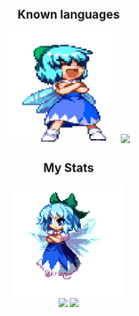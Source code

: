 <p align="center">
    <div align="center">
        <h2>Known languages</h2>
        <img src="GIFS/Cirno/CirnoBeingCirno.gif" width="200" height="200"/>
        <!--Programming Languages Icons-->
        <img src="https://skillicons.dev/icons?i=html,css,javascript,java,c,cs&theme=dark"/>
        <h2>My Stats</h2>
        <img src="GIFS/Cirno/CirnoFlying.gif" width="200" height="200"/>
        <br>
        <!--My Stats-->
        <img src="https://github-readme-stats.vercel.app/api?username=FabioCucu&theme=midnight-purple&bg_color=0d1117&show_icons=true&hide_border=true&count_private=true"/>
        <!--Most Used Languages-->
        <img src="https://github-readme-stats.vercel.app/api/top-langs/?username=FabioCucu&theme=midnight-purple&bg_color=0d1117&show_icons=true&hide_border=true&layout=compact&langs_count=10"/>
    </div>
</p>

